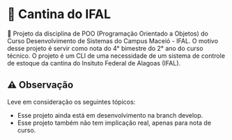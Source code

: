 # :fries:	Cantina do IFAL
:rocket: Projeto da disciplina de POO (Programação Orientado a Objetos) do Curso Desenvolvimento de Sistemas do Campus Maceió - IFAL. O motivo desse projeto é servir como nota do 4° bimestre do 2° ano do curso técnico. O projeto é um CLI de uma necessidade de um sistema de controle de estoque da cantina do Insituto Federal de Alagoas (IFAL).

## :warning: **Observação**
Leve em consideração os seguintes tópicos:
- Esse projeto ainda está em desenvolvimento na branch develop.
- Esse projeto também não tem implicação real, apenas para nota de curso.

